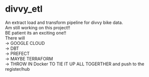 # divvy_etl
An extract load and transform pipeline for divvy bike data.<br>
Am still working on this project!! <br>
BE patient its an exciting one!!<br>
There will <br>
            -> GOOGLE CLOUD<br>
            -> DBT<br>
            -> PREFECT<br>
            -> MAYBE TERRAFORM  <br>
            -> THROW IN Docker TO TIE IT UP ALL TOGERTHER and push to the register/hub<br>
